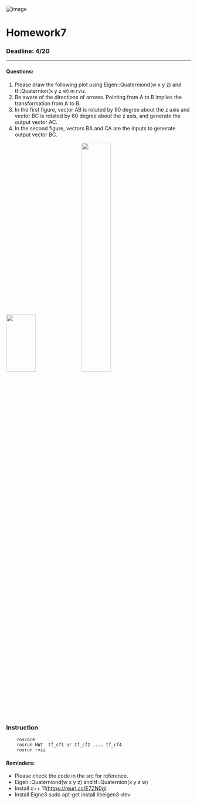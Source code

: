 ![image](https://github.com/Robotics-Aerial-Robots/Homework2/blob/master/photo/LOGO%20%E4%B8%AD%E8%8B%B1%E6%96%87%E6%A9%AB.png)
# Homework7
### Deadline: 4/20
---
#### Questions:
1. Please draw the following plot using Eigen::Quaterniond(w x y z) and tf::Quaternion(x y z w) in rviz.	
2. Be aware of the directions of arrows. Pointing from  A to B implies the transformation from A to B.	
3. In the first figure, vector AB is rotated by 90 degree about the z axis and vector BC is rotated by 60 degree about the z axis, and generate the output vector AC.
4. In the second figure, vectors BA and CA are the inputs to generate output vector BC.	

<img src="https://github.com/Robotics-Aerial-Robots/Homework/blob/master/photo/week_3_1.png" width="40%" height="20%">	
<img src="https://github.com/Robotics-Aerial-Robots/Homework/blob/master/photo/week_3_2.png" width="40%" height="40%">	


### Instruction

```
	roscore
	rosrun HW7  tf_cf1 or tf_cf2 .... tf_cf4
	rosrun rviz 
```

#### Reminders:
* Please check the code in the src for reference.	
* Eigen::Quaterniond(w x y z) and tf::Quaternion(x y z w)
* Install c++ 11(https://reurl.cc/E7ZN0g)
* Install Eigne3 sudo apt-get install libeigen3-dev
